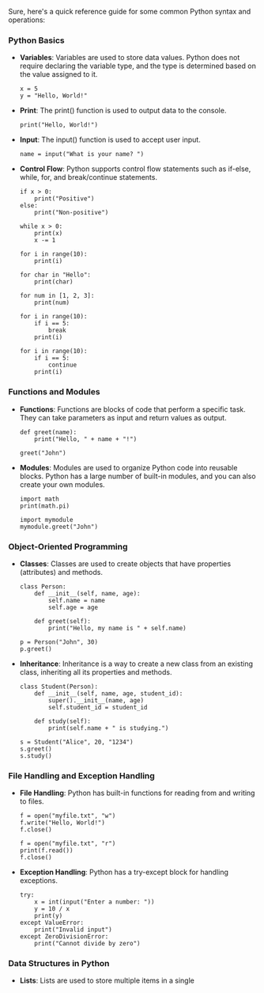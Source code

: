  Sure, here's a quick reference guide for some common Python syntax and operations:

### Python Basics
- **Variables**: Variables are used to store data values. Python does not require declaring the variable type, and the type is determined based on the value assigned to it.
    ```
    x = 5
    y = "Hello, World!"
    ```
- **Print**: The print() function is used to output data to the console.
    ```
    print("Hello, World!")
    ```
- **Input**: The input() function is used to accept user input.
    ```
    name = input("What is your name? ")
    ```
- **Control Flow**: Python supports control flow statements such as if-else, while, for, and break/continue statements.
    ```
    if x > 0:
        print("Positive")
    else:
        print("Non-positive")
    
    while x > 0:
        print(x)
        x -= 1
    
    for i in range(10):
        print(i)
        
    for char in "Hello":
        print(char)
        
    for num in [1, 2, 3]:
        print(num)
    
    for i in range(10):
        if i == 5:
            break
        print(i)
        
    for i in range(10):
        if i == 5:
            continue
        print(i)

### Functions and Modules
- **Functions**: Functions are blocks of code that perform a specific task. They can take parameters as input and return values as output.
    ```
    def greet(name):
        print("Hello, " + name + "!")
    
    greet("John")
    ```
- **Modules**: Modules are used to organize Python code into reusable blocks. Python has a large number of built-in modules, and you can also create your own modules.
    ```
    import math
    print(math.pi)
    
    import mymodule
    mymodule.greet("John")
    ```
    
### Object-Oriented Programming
- **Classes**: Classes are used to create objects that have properties (attributes) and methods.
    ```
    class Person:
        def __init__(self, name, age):
            self.name = name
            self.age = age
        
        def greet(self):
            print("Hello, my name is " + self.name)
    
    p = Person("John", 30)
    p.greet()
    ```
- **Inheritance**: Inheritance is a way to create a new class from an existing class, inheriting all its properties and methods.
    ```
    class Student(Person):
        def __init__(self, name, age, student_id):
            super().__init__(name, age)
            self.student_id = student_id
        
        def study(self):
            print(self.name + " is studying.")
    
    s = Student("Alice", 20, "1234")
    s.greet()
    s.study()
    ```

### File Handling and Exception Handling
- **File Handling**: Python has built-in functions for reading from and writing to files.
    ```
    f = open("myfile.txt", "w")
    f.write("Hello, World!")
    f.close()
    
    f = open("myfile.txt", "r")
    print(f.read())
    f.close()
    ```
- **Exception Handling**: Python has a try-except block for handling exceptions.
    ```
    try:
        x = int(input("Enter a number: "))
        y = 10 / x
        print(y)
    except ValueError:
        print("Invalid input")
    except ZeroDivisionError:
        print("Cannot divide by zero")
    ```

### Data Structures in Python
- **Lists**: Lists are used to store multiple items in a single